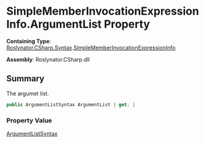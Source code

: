 # SimpleMemberInvocationExpressionInfo\.ArgumentList Property

**Containing Type**: [Roslynator.CSharp.Syntax](../../README.md)\.[SimpleMemberInvocationExpressionInfo](../README.md)

**Assembly**: Roslynator\.CSharp\.dll

## Summary

The argumet list\.

```csharp
public ArgumentListSyntax ArgumentList { get; }
```

### Property Value

[ArgumentListSyntax](https://docs.microsoft.com/en-us/dotnet/api/microsoft.codeanalysis.csharp.syntax.argumentlistsyntax)

